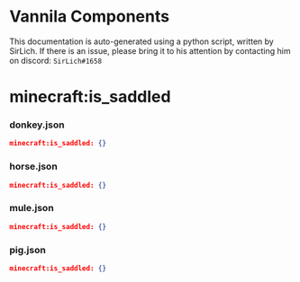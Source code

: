 # Vannila Components
This documentation is auto-generated using a python script, written by SirLich. If there is an issue, please bring it to his attention by contacting him on discord: `SirLich#1658`

# minecraft:is_saddled
### donkey.json
```JSON
minecraft:is_saddled: {}
```

### horse.json
```JSON
minecraft:is_saddled: {}
```

### mule.json
```JSON
minecraft:is_saddled: {}
```

### pig.json
```JSON
minecraft:is_saddled: {}
```

